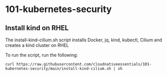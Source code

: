 # 101-kubernetes-security

## Install kind on RHEL

The install-kind-cilium.sh script installs Docker, jq, kind, kubectl, Cilium and creates a kind cluster on RHEL

To run the script, run the following:

`curl https://raw.githubusercontent.com/cloudnativeessentials/101-kubernetes-security/main/install-kind-cilium.sh | sh`